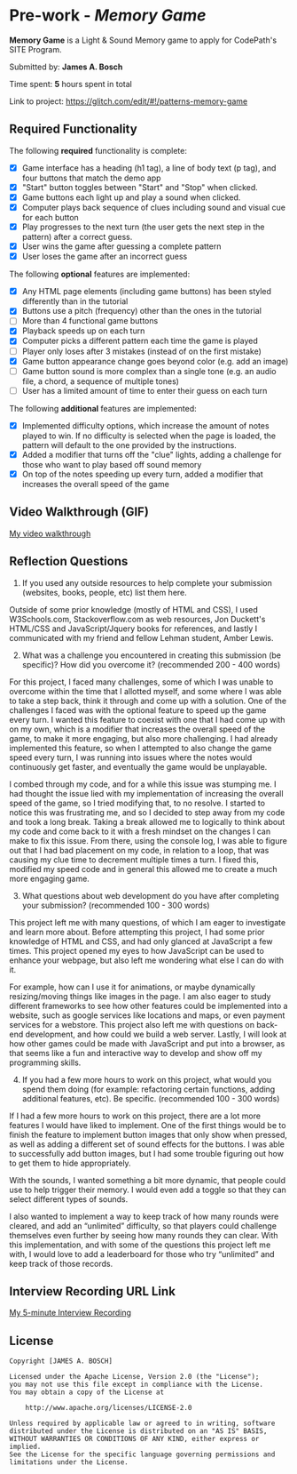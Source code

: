 # Pre-work - *Memory Game*

**Memory Game** is a Light & Sound Memory game to apply for CodePath's SITE Program. 

Submitted by: **James A. Bosch**

Time spent: **5** hours spent in total

Link to project: https://glitch.com/edit/#!/patterns-memory-game

## Required Functionality

The following **required** functionality is complete:

* [X] Game interface has a heading (h1 tag), a line of body text (p tag), and four buttons that match the demo app
* [X] "Start" button toggles between "Start" and "Stop" when clicked. 
* [X] Game buttons each light up and play a sound when clicked. 
* [X] Computer plays back sequence of clues including sound and visual cue for each button
* [X] Play progresses to the next turn (the user gets the next step in the pattern) after a correct guess. 
* [X] User wins the game after guessing a complete pattern
* [X] User loses the game after an incorrect guess

The following **optional** features are implemented:

* [X] Any HTML page elements (including game buttons) has been styled differently than in the tutorial
* [X] Buttons use a pitch (frequency) other than the ones in the tutorial
* [ ] More than 4 functional game buttons
* [X] Playback speeds up on each turn
* [X] Computer picks a different pattern each time the game is played
* [ ] Player only loses after 3 mistakes (instead of on the first mistake)
* [X] Game button appearance change goes beyond color (e.g. add an image)
* [ ] Game button sound is more complex than a single tone (e.g. an audio file, a chord, a sequence of multiple tones)
* [ ] User has a limited amount of time to enter their guess on each turn

The following **additional** features are implemented:

- [X] Implemented difficulty options, which increase the amount of notes played to win. If no difficulty is selected when the page is loaded, the pattern will default to the one provided by the instructions.
- [X] Added a modifier that turns off the "clue" lights, adding a challenge for those who want to play based off sound memory
- [X] On top of the notes speeding up every turn, added a modifier that increases the overall speed of the game

## Video Walkthrough (GIF)

[My video walkthrough](http://g.recordit.co/KlH2hT9zKl.gif)

## Reflection Questions
1. If you used any outside resources to help complete your submission (websites, books, people, etc) list them here. 

Outside of some prior knowledge (mostly of HTML and CSS), I used W3Schools.com, Stackoverflow.com as web resources, Jon Duckett's HTML/CSS and JavaScript/Jquery books for references, and lastly I communicated with my friend and fellow Lehman student, Amber Lewis. 


2. What was a challenge you encountered in creating this submission (be specific)? How did you overcome it? (recommended 200 - 400 words) 

For this project, I faced many challenges, some of which I was unable to overcome within the time that I allotted myself, and some where I was able to take a step back, think it through and come up with a solution. One of the challenges I faced was with the optional feature to speed up the game every turn. I wanted this feature to coexist with one that I had come up with on my own, which is a modifier that increases the overall speed of the game, to make it more engaging, but also more challenging. I had already implemented this feature, so when I attempted to also change the game speed every turn, I was running into issues where the notes would continuously get faster, and eventually the game would be unplayable. 

I combed through my code, and for a while this issue was stumping me. I had thought the issue lied with my implementation of increasing the overall speed of the game, so I tried modifying that, to no resolve. I started to notice this was frustrating me, and so I decided to step away from my code and took a long break. Taking a break allowed me to logically to think about my code and come back to it with a fresh mindset on the changes I can make to fix this issue. From there, using the console log, I was able to figure out that I had bad placement on my code, in relation to a loop, that was causing my clue time to decrement multiple times a turn. I fixed this, modified my speed code and in general this allowed me to create a much more engaging game.


3. What questions about web development do you have after completing your submission? (recommended 100 - 300 words) 

This project left me with many questions, of which I am eager to investigate and learn more about. Before attempting this project, I had some prior knowledge of HTML and CSS, and had only glanced at JavaScript a few times. This project opened my eyes to how JavaScript can be used to enhance your webpage, but also left me wondering what else I can do with it. 

For example, how can I use it for animations, or maybe dynamically resizing/moving things like images in the page. I am also eager to study different frameworks to see how other features could be implemented into a website, such as google services like locations and maps, or even payment services for a webstore. This project also left me with questions on back-end development, and how could we build a web server. Lastly, I will look at how other games could be made with JavaScript and put into a browser, as that seems like a fun and interactive way to develop and show off my programming skills.


4. If you had a few more hours to work on this project, what would you spend them doing (for example: refactoring certain functions, adding additional features, etc). Be specific. (recommended 100 - 300 words) 

If I had a few more hours to work on this project, there are a lot more features I would have liked to implement. One of the first things would be to finish the feature to implement button images that only show when pressed, as well as adding a different set of sound effects for the buttons. I was able to successfully add button images, but I had some trouble figuring out how to get them to hide appropriately. 

With the sounds, I wanted something a bit more dynamic, that people could use to help trigger their memory. I would even add a toggle so that they can select different types of sounds.

I also wanted to implement a way to keep track of how many rounds were cleared, and add an “unlimited” difficulty, so that players could challenge themselves even further by seeing how many rounds they can clear. With this implementation, and with some of the questions this project left me with, I would love to add a leaderboard for those who try “unlimited” and keep track of those records. 




## Interview Recording URL Link

[My 5-minute Interview Recording](https://youtu.be/5hvUTIGwfGY)


## License

    Copyright [JAMES A. BOSCH]

    Licensed under the Apache License, Version 2.0 (the "License");
    you may not use this file except in compliance with the License.
    You may obtain a copy of the License at

        http://www.apache.org/licenses/LICENSE-2.0

    Unless required by applicable law or agreed to in writing, software
    distributed under the License is distributed on an "AS IS" BASIS,
    WITHOUT WARRANTIES OR CONDITIONS OF ANY KIND, either express or implied.
    See the License for the specific language governing permissions and
    limitations under the License.
